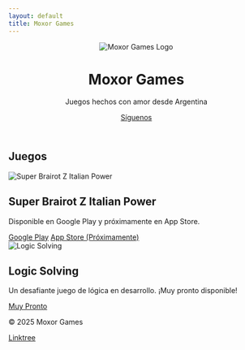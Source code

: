 ```yaml
---
layout: default
title: Moxor Games
---
```


<header>
  <img src="/assets/img/logo.png" alt="Moxor Games Logo" />
  <h1 id="title">Moxor Games</h1>
  <p id="subtitle">Juegos hechos con amor desde Argentina</p>
  <a href="https://linktr.ee/moxorgames" class="btn" id="follow-btn">Síguenos</a>
</header>

<section>
  <h2 id="games-heading">Juegos</h2>

  <div class="game">
    <img src="/assets/img/super-brairot-z.png" alt="Super Brairot Z Italian Power" />
    <div class="game-content">
      <h2 id="game1-title">Super Brairot Z Italian Power</h2>
      <p id="game1-desc">Disponible en Google Play y próximamente en App Store.</p>
      <a href="/super-brairot-z.html" class="btn" id="playstore-btn">Google Play</a>
      <a href="/super-brairot-z.html" class="btn" id="appstore-btn">App Store (Próximamente)</a>
    </div>
  </div>

  <div class="game">
    <img src="/assets/img/logic-solving.png" alt="Logic Solving" />
    <div class="game-content">
      <h2 id="game2-title">Logic Solving</h2>
      <p id="game2-desc">Un desafiante juego de lógica en desarrollo. ¡Muy pronto disponible!</p>
      <a href="/logic-solving.html" class="btn" id="comingsoon-btn">Muy Pronto</a>
    </div>
  </div>
</section>

<footer>
  <p>&copy; 2025 Moxor Games</p>
  <a href="https://linktr.ee/moxorgames" id="footer-link">Linktree</a>
</footer>

<script>
  const translations = {
    en: {
      title: "Moxor Games",
      subtitle: "Games made with love from Argentina.",
      follow: "Follow us",
      games: "Games",
      game1_title: "Super Brairot Z Italian Power",
      game1_desc: "Pick your favorite and take it to the top. Available on Google Play and coming soon to the App Store.",
      game2_title: "Logic Solving",
      game2_desc: "A challenging logic game in development. Coming soon!",
      playstore: "Google Play",
      appstore: "App Store (Coming Soon)",
      comingsoon: "Coming Soon",
      linktree: "Linktree"
    },
    es: {
      title: "Moxor Games",
      subtitle: "Juegos hechos con amor desde Argentina",
      follow: "Seguinos",
      games: "Juegos",
      game1_title: "Super Brairot Z Italian Power",
      game1_desc: "Elegí tu Brainrot favorito y llevalo a la gloria. Disponible en Google Play y próximamente en App Store.",
      game2_title: "Logic Solving",
      game2_desc: "Un desafiante juego de lógica en desarrollo. ¡Muy pronto disponible!",
      playstore: "Google Play",
      appstore: "App Store (Próximamente)",
      comingsoon: "Muy Pronto",
      linktree: "Linktree"
    }
  };

  function setLanguage() {
    const lang = navigator.language.startsWith("es") ? "es" : "en";
    const t = translations[lang];
    document.getElementById("title").textContent = t.title;
    document.getElementById("subtitle").textContent = t.subtitle;
    document.getElementById("follow-btn").textContent = t.follow;
    document.getElementById("games-heading").textContent = t.games;
    document.getElementById("game1-title").textContent = t.game1_title;
    document.getElementById("game1-desc").textContent = t.game1_desc;
    document.getElementById("game2-title").textContent = t.game2_title;
    document.getElementById("game2-desc").textContent = t.game2_desc;
    document.getElementById("playstore-btn").textContent = t.playstore;
    document.getElementById("appstore-btn").textContent = t.appstore;
    document.getElementById("comingsoon-btn").textContent = t.comingsoon;
    document.getElementById("footer-link").textContent = t.linktree;
  }
  window.onload = setLanguage;
</script>

